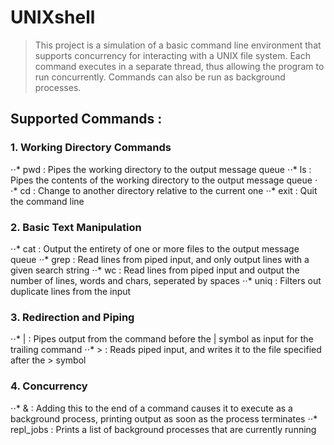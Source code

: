 # UNIXshell

> This project is a simulation of a basic command line environment that supports concurrency for interacting with a UNIX file system. 
> Each command executes in a separate thread, thus allowing the program to run concurrently. Commands can also be run as background processes.

## Supported Commands :
### 1. Working Directory Commands
  ⋅⋅* pwd : Pipes the working directory to the output message queue
  ⋅⋅* ls : Pipes the contents of the working directory to the output message queue
⋅ ⋅* cd : Change to another directory relative to the current one
  ⋅⋅* exit : Quit the command line
### 2. Basic Text Manipulation
  ⋅⋅* cat : Output the entirety of one or more files to the output message queue
  ⋅⋅* grep : Read lines from piped input, and only output lines with a given search string
  ⋅⋅* wc : Read lines from piped input and output the number of lines, words and chars, seperated by spaces
  ⋅⋅* uniq : Filters out duplicate lines from the input
### 3. Redirection and Piping
  ⋅⋅* | : Pipes output from the command before the | symbol as input for the trailing command
  ⋅⋅* > : Reads piped input, and writes it to the file specified after the > symbol
### 4. Concurrency
  ⋅⋅* & : Adding this to the end of a command causes it to execute as a background process, printing output as soon as the process terminates
  ⋅⋅* repl_jobs : Prints a list of background processes that are currently running 
